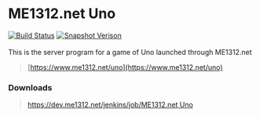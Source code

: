 # ME1312.net Uno
[![Build Status](https://dev.me1312.net/jenkins/job/ME1312.net%20Uno/badge/icon)](https://dev.me1312.net/jenkins/job/ME1312.net%20Uno/) 
[![Snapshot Verison](https://img.shields.io/badge/dynamic/xml.svg?label=snapshot&url=https%3A%2F%2Fdev.me1312.net%2Fjenkins%2Fjob%2FME1312.net%2520Uno%2FlastSuccessfulBuild%2Fapi%2Fxml&query=%2F%2FdisplayName&colorB=blue)](https://dev.me1312.net/jenkins/job/ME1312.net%20Uno/)<br><br>
This is the server program for a game of Uno launched through ME1312.net
> [https://www.me1312.net/uno](https://www.me1312.net/uno)<br>

### Downloads
> [https://dev.me1312.net/jenkins/job/ME1312.net Uno](https://dev.me1312.net/jenkins/job/ME1312.net%20Uno)